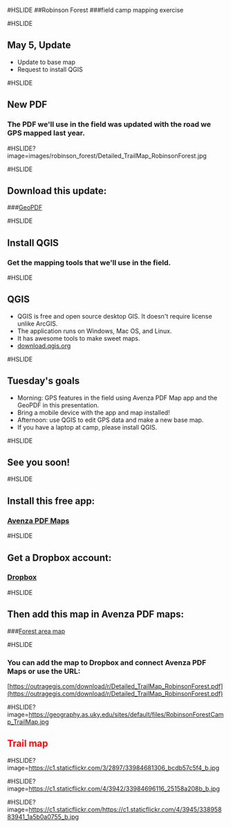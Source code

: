 #HSLIDE
##Robinson Forest
###field camp mapping exercise

#HSLIDE
## May 5, Update
* Update to base map
* Request to install QGIS

#HSLIDE
## New PDF
### The PDF we'll use in the field was updated with the road we GPS mapped last year.


#HSLIDE?image=images/robinson_forest/Detailed_TrailMap_RobinsonForest.jpg

#HSLIDE
## Download this update:
###<a href="https://outragegis.com/download/r/Detailed_TrailMap_RobinsonForest.pdf" target="_blank">GeoPDF</a>

#HSLIDE
## Install QGIS
### Get the mapping tools that we'll use in the field.

#HSLIDE
## QGIS
* QGIS is free and open source desktop GIS. It doesn't require license unlike ArcGIS.
* The application runs on Windows, Mac OS, and Linux.
* It has awesome tools to make sweet maps.
* [download.qgis.org](download.qgis.org)

#HSLIDE
## Tuesday's goals
* Morning: GPS features in the field using Avenza PDF Map app and the GeoPDF in this presentation.
* Bring a mobile device with the app and map installed!
* Afternoon: use QGIS to edit GPS data and make a new base map.
* If you have a laptop at camp, please install QGIS.

#HSLIDE
## See you soon!


#HSLIDE
## Install this free app:
### [Avenza PDF Maps](http://www.avenza.com/pdf-maps)

#HSLIDE
## Get a Dropbox account:
### [Dropbox](https://www.dropbox.com/home)

#HSLIDE
## Then add this map in Avenza PDF maps:
###[Forest area map](https://outragegis.com/download/r/Detailed_TrailMap_RobinsonForest.pdf)

#HSLIDE
### You can add the map to Dropbox and connect Avenza PDF Maps or use the URL:
[https://outragegis.com/download/r/Detailed_TrailMap_RobinsonForest.pdf](https://outragegis.com/download/r/Detailed_TrailMap_RobinsonForest.pdf)

#HSLIDE?image=https://geography.as.uky.edu/sites/default/files/RobinsonForestCamp_TrailMap.jpg
<h2 style="color:#f00;text-shadow: 2px 2px 4px #fff;">Trail map</h2>

#HSLIDE?image=https://c1.staticflickr.com/3/2897/33984681306_bcdb57c5f4_b.jpg

#HSLIDE?image=https://c1.staticflickr.com/4/3942/33984696116_25158a208b_b.jpg

#HSLIDE?image=https://c1.staticflickr.com/https://c1.staticflickr.com/4/3945/33895883941_1a5b0a0755_b.jpg


















